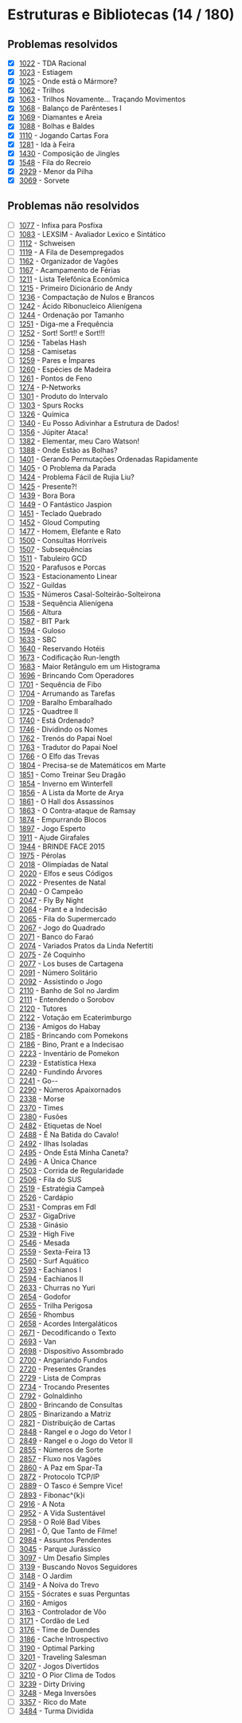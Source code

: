 # Estruturas e Bibliotecas (14 / 180)

## Problemas resolvidos

- [x]  [1022](https://www.beecrowd.com.br/repository/UOJ_1022.html) - TDA Racional
- [x]  [1023](https://www.beecrowd.com.br/repository/UOJ_1023.html) - Estiagem
- [x]  [1025](https://www.beecrowd.com.br/repository/UOJ_1025.html) - Onde está o Mármore?
- [x]  [1062](https://www.beecrowd.com.br/repository/UOJ_1062.html) - Trilhos
- [x]  [1063](https://www.beecrowd.com.br/repository/UOJ_1063.html) - Trilhos Novamente... Traçando Movimentos
- [x]  [1068](https://www.beecrowd.com.br/repository/UOJ_1068.html) - Balanço de Parênteses I
- [x]  [1069](https://www.beecrowd.com.br/repository/UOJ_1069.html) - Diamantes e Areia
- [x]  [1088](https://www.beecrowd.com.br/repository/UOJ_1088.html) - Bolhas e Baldes
- [x]  [1110](https://www.beecrowd.com.br/repository/UOJ_1110.html) - Jogando Cartas Fora
- [x]  [1281](https://www.beecrowd.com.br/repository/UOJ_1281.html) - Ida à Feira
- [x]  [1430](https://www.beecrowd.com.br/repository/UOJ_1430.html) - Composição de Jingles
- [x]  [1548](https://www.beecrowd.com.br/repository/UOJ_1548.html) - Fila do Recreio
- [x]  [2929](https://www.beecrowd.com.br/repository/UOJ_2929.html) - Menor da Pilha
- [x]  [3069](https://www.beecrowd.com.br/repository/UOJ_3069.html) - Sorvete

## Problemas não resolvidos

- [ ]  [1077](https://www.beecrowd.com.br/repository/UOJ_1077.html) - Infixa para Posfixa
- [ ]  [1083](https://www.beecrowd.com.br/repository/UOJ_1083.html) - LEXSIM - Avaliador Lexico e Sintático
- [ ]  [1112](https://www.beecrowd.com.br/repository/UOJ_1112.html) - Schweisen
- [ ]  [1119](https://www.beecrowd.com.br/repository/UOJ_1119.html) - A Fila de Desempregados
- [ ]  [1162](https://www.beecrowd.com.br/repository/UOJ_1162.html) - Organizador de Vagões
- [ ]  [1167](https://www.beecrowd.com.br/repository/UOJ_1167.html) - Acampamento de Férias
- [ ]  [1211](https://www.beecrowd.com.br/repository/UOJ_1211.html) - Lista Telefônica Econômica
- [ ]  [1215](https://www.beecrowd.com.br/repository/UOJ_1215.html) - Primeiro Dicionário de Andy
- [ ]  [1236](https://www.beecrowd.com.br/repository/UOJ_1236.html) - Compactação de Nulos e Brancos
- [ ]  [1242](https://www.beecrowd.com.br/repository/UOJ_1242.html) - Ácido Ribonucleico Alienígena
- [ ]  [1244](https://www.beecrowd.com.br/repository/UOJ_1244.html) - Ordenação por Tamanho
- [ ]  [1251](https://www.beecrowd.com.br/repository/UOJ_1251.html) - Diga-me a Frequência
- [ ]  [1252](https://www.beecrowd.com.br/repository/UOJ_1252.html) - Sort! Sort!! e Sort!!!
- [ ]  [1256](https://www.beecrowd.com.br/repository/UOJ_1256.html) - Tabelas Hash
- [ ]  [1258](https://www.beecrowd.com.br/repository/UOJ_1258.html) - Camisetas
- [ ]  [1259](https://www.beecrowd.com.br/repository/UOJ_1259.html) - Pares e Ímpares
- [ ]  [1260](https://www.beecrowd.com.br/repository/UOJ_1260.html) - Espécies de Madeira
- [ ]  [1261](https://www.beecrowd.com.br/repository/UOJ_1261.html) - Pontos de Feno
- [ ]  [1274](https://www.beecrowd.com.br/repository/UOJ_1274.html) - P-Networks
- [ ]  [1301](https://www.beecrowd.com.br/repository/UOJ_1301.html) - Produto do Intervalo
- [ ]  [1303](https://www.beecrowd.com.br/repository/UOJ_1303.html) - Spurs Rocks
- [ ]  [1326](https://www.beecrowd.com.br/repository/UOJ_1326.html) - Química
- [ ]  [1340](https://www.beecrowd.com.br/repository/UOJ_1340.html) - Eu Posso Adivinhar a Estrutura de Dados!
- [ ]  [1356](https://www.beecrowd.com.br/repository/UOJ_1356.html) - Júpiter Ataca!
- [ ]  [1382](https://www.beecrowd.com.br/repository/UOJ_1382.html) - Elementar, meu Caro Watson!
- [ ]  [1388](https://www.beecrowd.com.br/repository/UOJ_1388.html) - Onde Estão as Bolhas?
- [ ]  [1401](https://www.beecrowd.com.br/repository/UOJ_1401.html) - Gerando Permutações Ordenadas Rapidamente
- [ ]  [1405](https://www.beecrowd.com.br/repository/UOJ_1405.html) - O Problema da Parada
- [ ]  [1424](https://www.beecrowd.com.br/repository/UOJ_1424.html) - Problema Fácil de Rujia Liu?
- [ ]  [1425](https://www.beecrowd.com.br/repository/UOJ_1425.html) - Presente?!
- [ ]  [1439](https://www.beecrowd.com.br/repository/UOJ_1439.html) - Bora Bora
- [ ]  [1449](https://www.beecrowd.com.br/repository/UOJ_1449.html) - O Fantástico Jaspion
- [ ]  [1451](https://www.beecrowd.com.br/repository/UOJ_1451.html) - Teclado Quebrado
- [ ]  [1452](https://www.beecrowd.com.br/repository/UOJ_1452.html) - Gloud Computing
- [ ]  [1477](https://www.beecrowd.com.br/repository/UOJ_1477.html) - Homem, Elefante e Rato
- [ ]  [1500](https://www.beecrowd.com.br/repository/UOJ_1500.html) - Consultas Horríveis
- [ ]  [1507](https://www.beecrowd.com.br/repository/UOJ_1507.html) - Subsequências
- [ ]  [1511](https://www.beecrowd.com.br/repository/UOJ_1511.html) - Tabuleiro GCD
- [ ]  [1520](https://www.beecrowd.com.br/repository/UOJ_1520.html) - Parafusos e Porcas
- [ ]  [1523](https://www.beecrowd.com.br/repository/UOJ_1523.html) - Estacionamento Linear
- [ ]  [1527](https://www.beecrowd.com.br/repository/UOJ_1527.html) - Guildas
- [ ]  [1535](https://www.beecrowd.com.br/repository/UOJ_1535.html) - Números Casal-Solteirão-Solteirona
- [ ]  [1538](https://www.beecrowd.com.br/repository/UOJ_1538.html) - Sequência Alienígena
- [ ]  [1566](https://www.beecrowd.com.br/repository/UOJ_1566.html) - Altura
- [ ]  [1587](https://www.beecrowd.com.br/repository/UOJ_1587.html) - BIT Park
- [ ]  [1594](https://www.beecrowd.com.br/repository/UOJ_1594.html) - Guloso
- [ ]  [1633](https://www.beecrowd.com.br/repository/UOJ_1633.html) - SBC
- [ ]  [1640](https://www.beecrowd.com.br/repository/UOJ_1640.html) - Reservando Hotéis
- [ ]  [1673](https://www.beecrowd.com.br/repository/UOJ_1673.html) - Codificação Run-length
- [ ]  [1683](https://www.beecrowd.com.br/repository/UOJ_1683.html) - Maior Retângulo em um Histograma
- [ ]  [1696](https://www.beecrowd.com.br/repository/UOJ_1696.html) - Brincando Com Operadores
- [ ]  [1701](https://www.beecrowd.com.br/repository/UOJ_1701.html) - Sequência de Fibo
- [ ]  [1704](https://www.beecrowd.com.br/repository/UOJ_1704.html) - Arrumando as Tarefas
- [ ]  [1709](https://www.beecrowd.com.br/repository/UOJ_1709.html) - Baralho Embaralhado
- [ ]  [1725](https://www.beecrowd.com.br/repository/UOJ_1725.html) - Quadtree II
- [ ]  [1740](https://www.beecrowd.com.br/repository/UOJ_1740.html) - Está Ordenado?
- [ ]  [1746](https://www.beecrowd.com.br/repository/UOJ_1746.html) - Dividindo os Nomes
- [ ]  [1762](https://www.beecrowd.com.br/repository/UOJ_1762.html) - Trenós do Papai Noel
- [ ]  [1763](https://www.beecrowd.com.br/repository/UOJ_1763.html) - Tradutor do Papai Noel
- [ ]  [1766](https://www.beecrowd.com.br/repository/UOJ_1766.html) - O Elfo das Trevas
- [ ]  [1804](https://www.beecrowd.com.br/repository/UOJ_1804.html) - Precisa-se de Matemáticos em Marte
- [ ]  [1851](https://www.beecrowd.com.br/repository/UOJ_1851.html) - Como Treinar Seu Dragão
- [ ]  [1854](https://www.beecrowd.com.br/repository/UOJ_1854.html) - Inverno em Winterfell
- [ ]  [1856](https://www.beecrowd.com.br/repository/UOJ_1856.html) - A Lista da Morte de Arya
- [ ]  [1861](https://www.beecrowd.com.br/repository/UOJ_1861.html) - O Hall dos Assassinos
- [ ]  [1863](https://www.beecrowd.com.br/repository/UOJ_1863.html) - O Contra-ataque de Ramsay
- [ ]  [1874](https://www.beecrowd.com.br/repository/UOJ_1874.html) - Empurrando Blocos
- [ ]  [1897](https://www.beecrowd.com.br/repository/UOJ_1897.html) - Jogo Esperto
- [ ]  [1911](https://www.beecrowd.com.br/repository/UOJ_1911.html) - Ajude Girafales
- [ ]  [1944](https://www.beecrowd.com.br/repository/UOJ_1944.html) - BRINDE FACE 2015
- [ ]  [1975](https://www.beecrowd.com.br/repository/UOJ_1975.html) - Pérolas
- [ ]  [2018](https://www.beecrowd.com.br/repository/UOJ_2018.html) - Olimpíadas de Natal
- [ ]  [2020](https://www.beecrowd.com.br/repository/UOJ_2020.html) - Elfos e seus Códigos
- [ ]  [2022](https://www.beecrowd.com.br/repository/UOJ_2022.html) - Presentes de Natal
- [ ]  [2040](https://www.beecrowd.com.br/repository/UOJ_2040.html) - O Campeão
- [ ]  [2047](https://www.beecrowd.com.br/repository/UOJ_2047.html) - Fly By Night
- [ ]  [2064](https://www.beecrowd.com.br/repository/UOJ_2064.html) - Prant e a Indecisão
- [ ]  [2065](https://www.beecrowd.com.br/repository/UOJ_2065.html) - Fila do Supermercado
- [ ]  [2067](https://www.beecrowd.com.br/repository/UOJ_2067.html) - Jogo do Quadrado
- [ ]  [2071](https://www.beecrowd.com.br/repository/UOJ_2071.html) - Banco do Faraó
- [ ]  [2074](https://www.beecrowd.com.br/repository/UOJ_2074.html) - Variados Pratos da Linda Nefertiti
- [ ]  [2075](https://www.beecrowd.com.br/repository/UOJ_2075.html) - Zé Coquinho
- [ ]  [2077](https://www.beecrowd.com.br/repository/UOJ_2077.html) - Los buses de Cartagena
- [ ]  [2091](https://www.beecrowd.com.br/repository/UOJ_2091.html) - Número Solitário
- [ ]  [2092](https://www.beecrowd.com.br/repository/UOJ_2092.html) - Assistindo o Jogo
- [ ]  [2110](https://www.beecrowd.com.br/repository/UOJ_2110.html) - Banho de Sol no Jardim
- [ ]  [2111](https://www.beecrowd.com.br/repository/UOJ_2111.html) - Entendendo o Sorobov
- [ ]  [2120](https://www.beecrowd.com.br/repository/UOJ_2120.html) - Tutores
- [ ]  [2122](https://www.beecrowd.com.br/repository/UOJ_2122.html) - Votação em Ecaterimburgo
- [ ]  [2136](https://www.beecrowd.com.br/repository/UOJ_2136.html) - Amigos do Habay
- [ ]  [2185](https://www.beecrowd.com.br/repository/UOJ_2185.html) - Brincando com Pomekons
- [ ]  [2186](https://www.beecrowd.com.br/repository/UOJ_2186.html) - Bino, Prant e a Indecisao
- [ ]  [2223](https://www.beecrowd.com.br/repository/UOJ_2223.html) - Inventário de Pomekon
- [ ]  [2239](https://www.beecrowd.com.br/repository/UOJ_2239.html) - Estatística Hexa
- [ ]  [2240](https://www.beecrowd.com.br/repository/UOJ_2240.html) - Fundindo Árvores
- [ ]  [2241](https://www.beecrowd.com.br/repository/UOJ_2241.html) - Go--
- [ ]  [2290](https://www.beecrowd.com.br/repository/UOJ_2290.html) - Números Apaixornados
- [ ]  [2338](https://www.beecrowd.com.br/repository/UOJ_2338.html) - Morse
- [ ]  [2370](https://www.beecrowd.com.br/repository/UOJ_2370.html) - Times
- [ ]  [2380](https://www.beecrowd.com.br/repository/UOJ_2380.html) - Fusões
- [ ]  [2482](https://www.beecrowd.com.br/repository/UOJ_2482.html) - Etiquetas de Noel
- [ ]  [2488](https://www.beecrowd.com.br/repository/UOJ_2488.html) - É Na Batida do Cavalo!
- [ ]  [2492](https://www.beecrowd.com.br/repository/UOJ_2492.html) - Ilhas Isoladas
- [ ]  [2495](https://www.beecrowd.com.br/repository/UOJ_2495.html) - Onde Está Minha Caneta?
- [ ]  [2496](https://www.beecrowd.com.br/repository/UOJ_2496.html) - A Única Chance
- [ ]  [2503](https://www.beecrowd.com.br/repository/UOJ_2503.html) - Corrida de Regularidade
- [ ]  [2506](https://www.beecrowd.com.br/repository/UOJ_2506.html) - Fila do SUS
- [ ]  [2519](https://www.beecrowd.com.br/repository/UOJ_2519.html) - Estratégia Campeã
- [ ]  [2526](https://www.beecrowd.com.br/repository/UOJ_2526.html) - Cardápio
- [ ]  [2531](https://www.beecrowd.com.br/repository/UOJ_2531.html) - Compras em FdI
- [ ]  [2537](https://www.beecrowd.com.br/repository/UOJ_2537.html) - GigaDrive
- [ ]  [2538](https://www.beecrowd.com.br/repository/UOJ_2538.html) - Ginásio
- [ ]  [2539](https://www.beecrowd.com.br/repository/UOJ_2539.html) - High Five
- [ ]  [2546](https://www.beecrowd.com.br/repository/UOJ_2546.html) - Mesada
- [ ]  [2559](https://www.beecrowd.com.br/repository/UOJ_2559.html) - Sexta-Feira 13
- [ ]  [2560](https://www.beecrowd.com.br/repository/UOJ_2560.html) - Surf Aquático
- [ ]  [2593](https://www.beecrowd.com.br/repository/UOJ_2593.html) - Eachianos I
- [ ]  [2594](https://www.beecrowd.com.br/repository/UOJ_2594.html) - Eachianos II
- [ ]  [2633](https://www.beecrowd.com.br/repository/UOJ_2633.html) - Churras no Yuri
- [ ]  [2654](https://www.beecrowd.com.br/repository/UOJ_2654.html) - Godofor
- [ ]  [2655](https://www.beecrowd.com.br/repository/UOJ_2655.html) - Trilha Perigosa
- [ ]  [2656](https://www.beecrowd.com.br/repository/UOJ_2656.html) - Rhombus
- [ ]  [2658](https://www.beecrowd.com.br/repository/UOJ_2658.html) - Acordes Intergaláticos
- [ ]  [2671](https://www.beecrowd.com.br/repository/UOJ_2671.html) - Decodificando o Texto
- [ ]  [2693](https://www.beecrowd.com.br/repository/UOJ_2693.html) - Van
- [ ]  [2698](https://www.beecrowd.com.br/repository/UOJ_2698.html) - Dispositivo Assombrado
- [ ]  [2700](https://www.beecrowd.com.br/repository/UOJ_2700.html) - Angariando Fundos
- [ ]  [2720](https://www.beecrowd.com.br/repository/UOJ_2720.html) - Presentes Grandes
- [ ]  [2729](https://www.beecrowd.com.br/repository/UOJ_2729.html) - Lista de Compras
- [ ]  [2734](https://www.beecrowd.com.br/repository/UOJ_2734.html) - Trocando Presentes
- [ ]  [2792](https://www.beecrowd.com.br/repository/UOJ_2792.html) - Golnaldinho
- [ ]  [2800](https://www.beecrowd.com.br/repository/UOJ_2800.html) - Brincando de Consultas
- [ ]  [2805](https://www.beecrowd.com.br/repository/UOJ_2805.html) - Binarizando a Matriz
- [ ]  [2821](https://www.beecrowd.com.br/repository/UOJ_2821.html) - Distribuição de Cartas
- [ ]  [2848](https://www.beecrowd.com.br/repository/UOJ_2848.html) - Rangel e o Jogo do Vetor I
- [ ]  [2849](https://www.beecrowd.com.br/repository/UOJ_2849.html) - Rangel e o Jogo do Vetor II
- [ ]  [2855](https://www.beecrowd.com.br/repository/UOJ_2855.html) - Números de Sorte
- [ ]  [2857](https://www.beecrowd.com.br/repository/UOJ_2857.html) - Fluxo nos Vagões
- [ ]  [2860](https://www.beecrowd.com.br/repository/UOJ_2860.html) - A Paz em Spar-Ta
- [ ]  [2872](https://www.beecrowd.com.br/repository/UOJ_2872.html) - Protocolo TCP/IP
- [ ]  [2889](https://www.beecrowd.com.br/repository/UOJ_2889.html) - O Tasco é Sempre Vice!
- [ ]  [2893](https://www.beecrowd.com.br/repository/UOJ_2893.html) - Fibonac^{k}i
- [ ]  [2916](https://www.beecrowd.com.br/repository/UOJ_2916.html) - A Nota
- [ ]  [2952](https://www.beecrowd.com.br/repository/UOJ_2952.html) - A Vida Sustentável
- [ ]  [2958](https://www.beecrowd.com.br/repository/UOJ_2958.html) - O Rolê Bad Vibes
- [ ]  [2961](https://www.beecrowd.com.br/repository/UOJ_2961.html) - Ô, Que Tanto de Filme!
- [ ]  [2984](https://www.beecrowd.com.br/repository/UOJ_2984.html) - Assuntos Pendentes
- [ ]  [3045](https://www.beecrowd.com.br/repository/UOJ_3045.html) - Parque Jurássico
- [ ]  [3097](https://www.beecrowd.com.br/repository/UOJ_3097.html) - Um Desafio Simples
- [ ]  [3139](https://www.beecrowd.com.br/repository/UOJ_3139.html) - Buscando Novos Seguidores
- [ ]  [3148](https://www.beecrowd.com.br/repository/UOJ_3148.html) - O Jardim
- [ ]  [3149](https://www.beecrowd.com.br/repository/UOJ_3149.html) - A Noiva do Trevo
- [ ]  [3155](https://www.beecrowd.com.br/repository/UOJ_3155.html) - Sócrates e suas Perguntas
- [ ]  [3160](https://www.beecrowd.com.br/repository/UOJ_3160.html) - Amigos
- [ ]  [3163](https://www.beecrowd.com.br/repository/UOJ_3163.html) - Controlador de Vôo
- [ ]  [3171](https://www.beecrowd.com.br/repository/UOJ_3171.html) - Cordão de Led
- [ ]  [3176](https://www.beecrowd.com.br/repository/UOJ_3176.html) - Time de Duendes
- [ ]  [3186](https://www.beecrowd.com.br/repository/UOJ_3186.html) - Cache Introspectivo
- [ ]  [3190](https://www.beecrowd.com.br/repository/UOJ_3190.html) - Optimal Parking
- [ ]  [3201](https://www.beecrowd.com.br/repository/UOJ_3201.html) - Traveling Salesman
- [ ]  [3207](https://www.beecrowd.com.br/repository/UOJ_3207.html) - Jogos Divertidos
- [ ]  [3210](https://www.beecrowd.com.br/repository/UOJ_3210.html) - O Pior Clima de Todos
- [ ]  [3239](https://www.beecrowd.com.br/repository/UOJ_3239.html) - Dirty Driving
- [ ]  [3248](https://www.beecrowd.com.br/repository/UOJ_3248.html) - Mega Inversões
- [ ]  [3357](https://www.beecrowd.com.br/repository/UOJ_3357.html) - Rico do Mate
- [ ]  [3484](https://www.beecrowd.com.br/repository/UOJ_3484.html) - Turma Dividida
